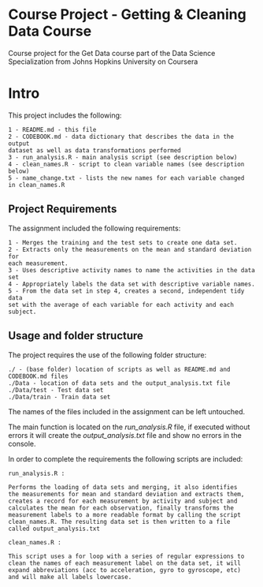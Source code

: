 Course Project - Getting & Cleaning Data Course
================

Course project for the Get Data course part of the Data Science Specialization from  Johns Hopkins University on Coursera

# Intro
This project includes the following:
  
    1 - README.md - this file
    2 - CODEBOOK.md - data dictionary that describes the data in the output 
    dataset as well as data transformations performed
    3 - run_analysis.R - main analysis script (see description below)
    4 - clean_names.R - script to clean variable names (see description below)
    5 - name_change.txt - lists the new names for each variable changed 
    in clean_names.R
	
## Project Requirements
The assignment included the following requirements:

    1 - Merges the training and the test sets to create one data set.
    2 - Extracts only the measurements on the mean and standard deviation for 
    each measurement. 
    3 - Uses descriptive activity names to name the activities in the data set
    4 - Appropriately labels the data set with descriptive variable names. 
    5 - From the data set in step 4, creates a second, independent tidy data 
    set with the average of each variable for each activity and each subject.

## Usage and folder structure
The project requires the use of the following folder structure:

    ./ - (base folder) location of scripts as well as README.md and CODEBOOK.md files
    ./Data - location of data sets and the output_analysis.txt file
    ./Data/test - Test data set
    ./Data/train - Train data set

The names of the files included in the assignment can be left untouched.

The main function is located on the _run_analysis.R_ file, if executed without errors
it will create the _output_analysis.txt_ file and show no errors in the console.

In order to complete the requirements the following scripts are included:

    run_analysis.R : 
    
    Performs the loading of data sets and merging, it also identifies
    the measurements for mean and standard deviation and extracts them,
    creates a record for each measurement by activity and subject and 
    calculates the mean for each observation, finally transforms the 
    measurement labels to a more readable format by calling the script
    clean_names.R. The resulting data set is then written to a file
    called output_analysis.txt
    
    clean_names.R : 
    
    This script uses a for loop with a series of regular expressions to
    clean the names of each measurement label on the data set, it will
    expand abbreviations (acc to acceleration, gyro to gyroscope, etc)
    and will make all labels lowercase.
